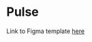 # Pulse
Link to Figma template [here](https://www.figma.com/file/zWtpNVgBT91sEg2li9JKBd/Pulse?mode=dev)